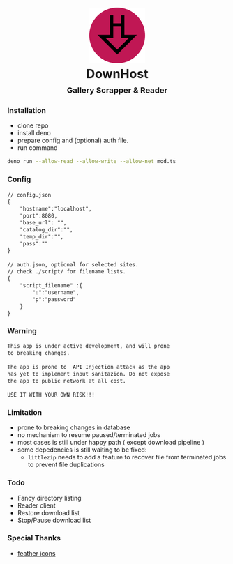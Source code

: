 <h1 align="center">
  <br>
  <img src="client/static/icon.png" alt="DownHost">
  
  <br>
  <b>DownHost</b>
  <br>
  <sub-title style="font-size:18px;">Gallery Scrapper & Reader</sub-title>
  <br>
</h1>

### Installation
- clone repo
- install deno
- prepare config and (optional) auth file.
- run command
```bash
deno run --allow-read --allow-write --allow-net mod.ts
```

### Config
```
// config.json
{
    "hostname":"localhost",
    "port":8080,
    "base_url": "",
    "catalog_dir":"",
    "temp_dir":"",
    "pass":""
}

// auth.json, optional for selected sites.
// check ./script/ for filename lists.
{
    "script_filename" :{
        "u":"username",
        "p":"password"
    }
}
```

### Warning
```
This app is under active development, and will prone
to breaking changes. 

The app is prone to  API Injection attack as the app 
has yet to implement input sanitazion. Do not expose
the app to public network at all cost.

USE IT WITH YOUR OWN RISK!!!
```

### Limitation
- prone to breaking changes in database
- no mechanism to resume paused/terminated jobs
- most cases is still under happy path ( except download pipeline )
- some depedencies is still waiting to be fixed:
   - `littlezip` needs to add a feature to recover file from terminated jobs to prevent file duplications

### Todo
- Fancy directory listing
- Reader client
- Restore download list
- Stop/Pause download list

### Special Thanks
- [feather icons](https://github.com/feathericons/feather)